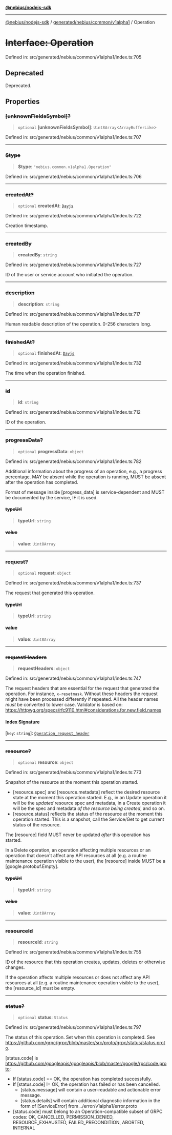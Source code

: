 [**@nebius/nodejs-sdk**](../../../../../README.md)

---

[@nebius/nodejs-sdk](../../../../../README.md) / [generated/nebius/common/v1alpha1](../README.md) / Operation

# ~~Interface: Operation~~

Defined in: src/generated/nebius/common/v1alpha1/index.ts:705

## Deprecated

Deprecated.

## Properties

### ~~\[unknownFieldsSymbol\]?~~

> `optional` **\[unknownFieldsSymbol\]**: `Uint8Array`\<`ArrayBufferLike`\>

Defined in: src/generated/nebius/common/v1alpha1/index.ts:707

---

### ~~$type~~

> **$type**: `"nebius.common.v1alpha1.Operation"`

Defined in: src/generated/nebius/common/v1alpha1/index.ts:706

---

### ~~createdAt?~~

> `optional` **createdAt**: [`Dayjs`](../../../../../runtime/protos/core/dayjs/classes/Dayjs.md)

Defined in: src/generated/nebius/common/v1alpha1/index.ts:722

Creation timestamp.

---

### ~~createdBy~~

> **createdBy**: `string`

Defined in: src/generated/nebius/common/v1alpha1/index.ts:727

ID of the user or service account who initiated the operation.

---

### ~~description~~

> **description**: `string`

Defined in: src/generated/nebius/common/v1alpha1/index.ts:717

Human readable description of the operation. 0-256 characters long.

---

### ~~finishedAt?~~

> `optional` **finishedAt**: [`Dayjs`](../../../../../runtime/protos/core/dayjs/classes/Dayjs.md)

Defined in: src/generated/nebius/common/v1alpha1/index.ts:732

The time when the operation finished.

---

### ~~id~~

> **id**: `string`

Defined in: src/generated/nebius/common/v1alpha1/index.ts:712

ID of the operation.

---

### ~~progressData?~~

> `optional` **progressData**: `object`

Defined in: src/generated/nebius/common/v1alpha1/index.ts:782

Additional information about the progress of an operation, e.g., a progress percentage.
MAY be absent while the operation is running, MUST be absent after the operation has completed.

Format of message inside [progress_data] is service-dependent and MUST be documented by the
service, IF it is used.

#### ~~typeUrl~~

> **typeUrl**: `string`

#### ~~value~~

> **value**: `Uint8Array`

---

### ~~request?~~

> `optional` **request**: `object`

Defined in: src/generated/nebius/common/v1alpha1/index.ts:737

The request that generated this operation.

#### ~~typeUrl~~

> **typeUrl**: `string`

#### ~~value~~

> **value**: `Uint8Array`

---

### ~~requestHeaders~~

> **requestHeaders**: `object`

Defined in: src/generated/nebius/common/v1alpha1/index.ts:747

The request headers that are essential for the request that generated the operation.
For instance, `x-resetmask`. Without these headers the request might have been processed
differently if repeated.
All the header names _must_ be converted to lower case.
Validator is based on:
https://httpwg.org/specs/rfc9110.html#considerations.for.new.field.names

#### Index Signature

\[`key`: `string`\]: [`Operation_request_header`](Operation_request_header.md)

---

### ~~resource?~~

> `optional` **resource**: `object`

Defined in: src/generated/nebius/common/v1alpha1/index.ts:773

Snapshot of the resource at the moment this operation started.

- [resource.spec] and [resource.metadata] reflect the desired resource state at the moment
  this operation started.
  E.g., in an Update operation it will be the _updated_ resource spec and metadata,
  in a Create operation it will be the spec and metadata _of the resource being created_,
  and so on.
- [resource.status] reflects the status of the resource at the moment this operation started.
  This is a snapshot, call the <Resource>Service/Get to get current status of the resource.

The [resource] field MUST never be updated _after_ this operation has started.

In a Delete operation, an operation affecting multiple resources or an operation that doesn't
affect any API resources at all (e.g. a routine maintenance operation visible to the user),
the [resource] inside MUST be a [google.protobuf.Empty].

#### ~~typeUrl~~

> **typeUrl**: `string`

#### ~~value~~

> **value**: `Uint8Array`

---

### ~~resourceId~~

> **resourceId**: `string`

Defined in: src/generated/nebius/common/v1alpha1/index.ts:755

ID of the resource that this operation creates, updates, deletes or otherwise changes.

If the operation affects multiple resources or does not affect any API resources at all
(e.g. a routine maintenance operation visible to the user), the [resource_id] must be empty.

---

### ~~status?~~

> `optional` **status**: `Status`

Defined in: src/generated/nebius/common/v1alpha1/index.ts:797

The status of this operation. Set when this operation is completed.
See https://github.com/grpc/grpc/blob/master/src/proto/grpc/status/status.proto.

[status.code] is https://github.com/googleapis/googleapis/blob/master/google/rpc/code.proto:

- If [status.code] == OK, the operation has completed successfully.
- If [status.code] != OK, the operation has failed or has been cancelled.
  - [status.message] will contain a user-readable and actionable error message.
  - [status.details] will contain additional diagnostic information in the form of
    [ServiceError] from ../error/v1alpha1/error.proto
- [status.code] must belong to an Operation-compatible subset of GRPC codes:
  OK, CANCELLED, PERMISSION_DENIED, RESOURCE_EXHAUSTED, FAILED_PRECONDITION, ABORTED, INTERNAL
